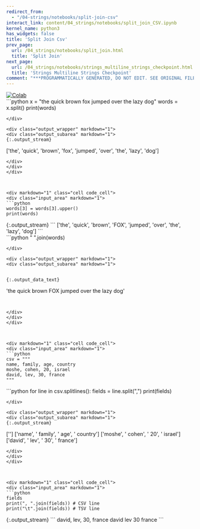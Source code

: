 ```yaml
---
redirect_from:
  - "/04-strings/notebooks/split-join-csv"
interact_link: content/04_strings/notebooks/split_join_CSV.ipynb
kernel_name: python3
has_widgets: false
title: 'Split Join Csv'
prev_page:
  url: /04_strings/notebooks/split_join.html
  title: 'Split Join'
next_page:
  url: /04_strings/notebooks/strings_multiline_strings_checkpoint.html
  title: 'Strings Multiline Strings Checkpoint'
comment: "***PROGRAMMATICALLY GENERATED, DO NOT EDIT. SEE ORIGINAL FILES IN /content***"
---
```

<a href="https://colab.research.google.com/github/aviadr1/learn-python/blob/master/live%20class%20demonstrations/lesson%2004%20-%20split%20join%20CSV.ipynb" target="_blank">
<img src="https://colab.research.google.com/assets/colab-badge.svg" 
     title="Open this file in Google Colab" alt="Colab"/>
</a>




<div markdown="1" class="cell code_cell">
<div class="input_area" markdown="1">
```python
x = "the quick brown fox jumped over the lazy dog"
words = x.split()
print(words)

```
</div>

<div class="output_wrapper" markdown="1">
<div class="output_subarea" markdown="1">
{:.output_stream}
```
['the', 'quick', 'brown', 'fox', 'jumped', 'over', 'the', 'lazy', 'dog']
```
</div>
</div>
</div>



<div markdown="1" class="cell code_cell">
<div class="input_area" markdown="1">
```python
words[3] = words[3].upper()
print(words)

```
</div>

<div class="output_wrapper" markdown="1">
<div class="output_subarea" markdown="1">
{:.output_stream}
```
['the', 'quick', 'brown', 'FOX', 'jumped', 'over', 'the', 'lazy', 'dog']
```
</div>
</div>
</div>



<div markdown="1" class="cell code_cell">
<div class="input_area" markdown="1">
```python
" ".join(words)

```
</div>

<div class="output_wrapper" markdown="1">
<div class="output_subarea" markdown="1">


{:.output_data_text}
```
'the quick brown FOX jumped over the lazy dog'
```


</div>
</div>
</div>



<div markdown="1" class="cell code_cell">
<div class="input_area" markdown="1">
```python
csv = """
name, family, age, country
moshe, cohen, 20, israel
david, lev, 30, france
"""

```
</div>

</div>



<div markdown="1" class="cell code_cell">
<div class="input_area" markdown="1">
```python
for line in csv.splitlines():
    fields = line.split(",")
    print(fields)
    

```
</div>

<div class="output_wrapper" markdown="1">
<div class="output_subarea" markdown="1">
{:.output_stream}
```
['']
['name', ' family', ' age', ' country']
['moshe', ' cohen', ' 20', ' israel']
['david', ' lev', ' 30', ' france']
```
</div>
</div>
</div>



<div markdown="1" class="cell code_cell">
<div class="input_area" markdown="1">
```python
fields
print(", ".join(fields)) # CSV line
print("\t".join(fields)) # TSV line

```
</div>

<div class="output_wrapper" markdown="1">
<div class="output_subarea" markdown="1">
{:.output_stream}
```
david,  lev,  30,  france
david	 lev	 30	 france
```
</div>
</div>
</div>

